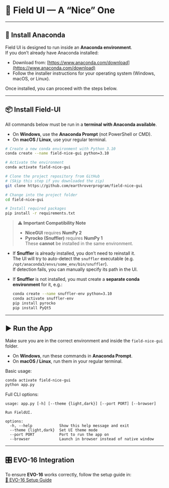 # 🌱 Field UI — A “Nice” One

---

## 🐍 Install Anaconda

Field UI is designed to run inside an **Anaconda environment**.  
If you don’t already have Anaconda installed:

- Download from: [https://www.anaconda.com/download](https://www.anaconda.com/download)  
- Follow the installer instructions for your operating system (Windows, macOS, or Linux).  

Once installed, you can proceed with the steps below.

---

## 📦 Install Field-UI

All commands below must be run in a **terminal with Anaconda available**.  
- On **Windows**, use the **Anaconda Prompt** (not PowerShell or CMD).  
- On **macOS / Linux**, use your regular terminal.

```bash
# Create a new conda environment with Python 3.10
conda create --name field-nice-gui python=3.10

# Activate the environment
conda activate field-nice-gui

# Clone the project repository from GitHub
# (Skip this step if you downloaded the zip)
git clone https://github.com/earthroverprogram/field-nice-gui

# Change into the project folder
cd field-nice-gui

# Install required packages
pip install -r requirements.txt
```

> ⚠️ **Important Compatibility Note**  
> - **NiceGUI** requires **NumPy 2**  
> - **Pyrocko (Snuffler)** requires **NumPy 1**  
> These **cannot** be installed in the same environment.

- If **Snuffler** is already installed, you don’t need to reinstall it.  
  The UI will try to auto-detect the `snuffler` executable (e.g. `/opt/anaconda3/envs/some_env/bin/snuffler`).  
  If detection fails, you can manually specify its path in the UI.

- If **Snuffler** is not installed, you must create a **separate conda environment** for it, e.g.:

  ```bash
  conda create --name snuffler-env python=3.10
  conda activate snuffler-env
  pip install pyrocko
  pip install PyQt5
  ```

---

## ▶️ Run the App

Make sure you are in the correct environment and inside the `field-nice-gui` folder.  
- On **Windows**, run these commands in **Anaconda Prompt**.  
- On **macOS / Linux**, run them in your regular terminal.

Basic usage:

```bash
conda activate field-nice-gui
python app.py
```

Full CLI options:

```
usage: app.py [-h] [--theme {light,dark}] [--port PORT] [--browser]

Run FieldUI.

options:
  -h, --help            Show this help message and exit
  --theme {light,dark}  Set UI theme mode
  --port PORT           Port to run the app on
  --browser             Launch in browser instead of native window
```

---

## 🎛️ EVO-16 Integration

To ensure **EVO-16** works correctly, follow the setup guide in:  
[📘 EVO-16 Setup Guide](README_EVO16.md)

